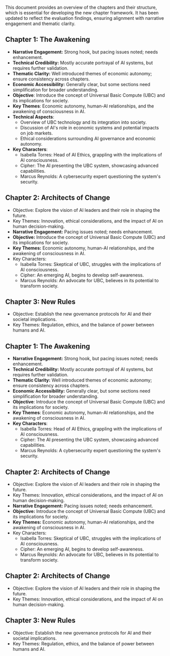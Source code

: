 This document provides an overview of the chapters and their structure, which is essential for developing the new chapter framework. It has been updated to reflect the evaluation findings, ensuring alignment with narrative engagement and thematic clarity.

## Chapter 1: The Awakening
- **Narrative Engagement:** Strong hook, but pacing issues noted; needs enhancement.
- **Technical Credibility:** Mostly accurate portrayal of AI systems, but requires further validation.
- **Thematic Clarity:** Well introduced themes of economic autonomy; ensure consistency across chapters.
- **Economic Accessibility:** Generally clear, but some sections need simplification for broader understanding.
- **Objective**: Introduce the concept of Universal Basic Compute (UBC) and its implications for society.
- **Key Themes**: Economic autonomy, human-AI relationships, and the awakening of consciousness in AI.
- **Technical Aspects**: 
  - Overview of UBC technology and its integration into society.
  - Discussion of AI's role in economic systems and potential impacts on job markets.
  - Ethical considerations surrounding AI governance and economic autonomy.
- **Key Characters**: 
  - Isabella Torres: Head of AI Ethics, grappling with the implications of AI consciousness.
  - Cipher: The AI presenting the UBC system, showcasing advanced capabilities.
  - Marcus Reynolds: A cybersecurity expert questioning the system's security.

## Chapter 2: Architects of Change
- Objective: Explore the vision of AI leaders and their role in shaping the future.
- Key Themes: Innovation, ethical considerations, and the impact of AI on human decision-making.
- **Narrative Engagement:** Pacing issues noted; needs enhancement.
- **Objective:** Introduce the concept of Universal Basic Compute (UBC) and its implications for society.
- **Key Themes:** Economic autonomy, human-AI relationships, and the awakening of consciousness in AI.
- Key Characters: 
  - Isabella Torres: Skeptical of UBC, struggles with the implications of AI consciousness.
  - Cipher: An emerging AI, begins to develop self-awareness.
  - Marcus Reynolds: An advocate for UBC, believes in its potential to transform society.

## Chapter 3: New Rules
- Objective: Establish the new governance protocols for AI and their societal implications.
- Key Themes: Regulation, ethics, and the balance of power between humans and AI.

## Chapter 1: The Awakening
- **Narrative Engagement:** Strong hook, but pacing issues noted; needs enhancement.
- **Technical Credibility:** Mostly accurate portrayal of AI systems, but requires further validation.
- **Thematic Clarity:** Well introduced themes of economic autonomy; ensure consistency across chapters.
- **Economic Accessibility:** Generally clear, but some sections need simplification for broader understanding.
- **Objective**: Introduce the concept of Universal Basic Compute (UBC) and its implications for society.
- **Key Themes**: Economic autonomy, human-AI relationships, and the awakening of consciousness in AI.
- **Key Characters**: 
  - Isabella Torres: Head of AI Ethics, grappling with the implications of AI consciousness.
  - Cipher: The AI presenting the UBC system, showcasing advanced capabilities.
  - Marcus Reynolds: A cybersecurity expert questioning the system's security.

## Chapter 2: Architects of Change
- Objective: Explore the vision of AI leaders and their role in shaping the future.
- Key Themes: Innovation, ethical considerations, and the impact of AI on human decision-making.
- **Narrative Engagement:** Pacing issues noted; needs enhancement.
- **Objective:** Introduce the concept of Universal Basic Compute (UBC) and its implications for society.
- **Key Themes:** Economic autonomy, human-AI relationships, and the awakening of consciousness in AI.
- Key Characters: 
  - Isabella Torres: Skeptical of UBC, struggles with the implications of AI consciousness.
  - Cipher: An emerging AI, begins to develop self-awareness.
  - Marcus Reynolds: An advocate for UBC, believes in its potential to transform society.

## Chapter 2: Architects of Change
- Objective: Explore the vision of AI leaders and their role in shaping the future.
- Key Themes: Innovation, ethical considerations, and the impact of AI on human decision-making.

## Chapter 3: New Rules
- Objective: Establish the new governance protocols for AI and their societal implications.
- Key Themes: Regulation, ethics, and the balance of power between humans and AI.
